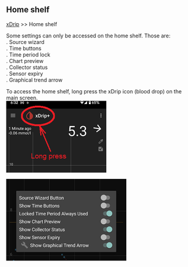 ## Home shelf
[xDrip](../README.md) >> Home shelf  
  
Some settings can only be accessed on the home shelf.  Those are:  
. Source wizard  
. Time buttons  
. Time period lock  
. Chart preview  
. Collector status  
. Sensor expiry  
. Graphical trend arrow  

To access the home shelf, long press the xDrip icon (blood drop) on the main screen.  
![](./images/HomeShelfAccess.png)  
  
![](./images/HomeShelf.png)  
  
